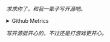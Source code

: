 *求求你了，和我一辈子写开源吧。*

<details>
杂食性技术栈，开源会偏底层一些，但Web也是用来吃饭.
  
<summary>Github Metrics</summary>

![Metrics](/github-metrics.svg)

</details>

*写开源挺开心的，不过还是打游戏更开心。*

